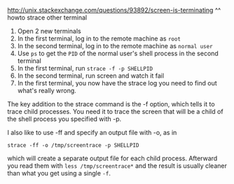 http://unix.stackexchange.com/questions/93892/screen-is-terminating
^^ howto strace other terminal

1. Open 2 new terminals
2. In the first terminal, log in to the remote machine as ``root``
3. In the second terminal, log in to the remote machine as ``normal user``
4. Use ``ps`` to get the ``PID`` of the normal user's shell process in the second terminal
5. In the first terminal, run ``strace -f -p SHELLPID``
6. In the second terminal, run screen and watch it fail
7. In the first terminal, you now have the strace log you need to find out what's really wrong.

The key addition to the strace command is the -f option, which tells it to trace child processes. You need it to trace the screen that will be a child of the shell process you specified with -p.

I also like to use -ff and specify an output file with -o, as in

``strace -ff -o /tmp/screentrace -p SHELLPID``

which will create a separate output file for each child process. Afterward you read them with ``less /tmp/screentrace*`` and the result is usually cleaner than what you get using a single ``-f``.
